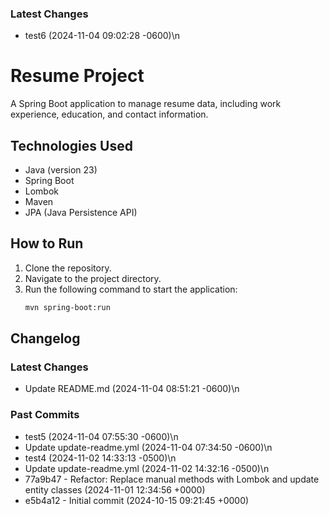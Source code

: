 ### Latest Changes
- test6 (2024-11-04 09:02:28 -0600)\n

# Resume Project

A Spring Boot application to manage resume data, including work experience, education, and contact information.

## Technologies Used
- Java (version 23)
- Spring Boot
- Lombok
- Maven
- JPA (Java Persistence API)

## How to Run
1. Clone the repository.
2. Navigate to the project directory.
3. Run the following command to start the application:
   ```bash
   mvn spring-boot:run

## Changelog

### Latest Changes
- Update README.md (2024-11-04 08:51:21 -0600)\n
### Past Commits
- test5 (2024-11-04 07:55:30 -0600)\n
- Update update-readme.yml (2024-11-04 07:34:50 -0600)\n
- test4 (2024-11-02 14:33:13 -0500)\n
- Update update-readme.yml (2024-11-02 14:32:16 -0500)\n
- 77a9b47 - Refactor: Replace manual methods with Lombok and update entity classes (2024-11-01 12:34:56 +0000)
- e5b4a12 - Initial commit (2024-10-15 09:21:45 +0000)
